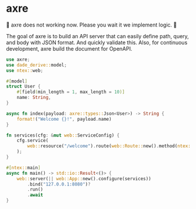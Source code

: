 # axre

🚧 axre does not working now. Please you wait it we implement logic. 🚧

The goal of axre is to build an API server that can easily define path, query, and body with JSON format. And quickly validate this.
Also, for continuous development, axre build the document for OpenAPI.


```rust
use axre;
use dade_derive::model;
use ntex::web;

#[model]
struct User {
    #[field(min_length = 1, max_length = 10)]
    name: String,
}

async fn index(payload: axre::types::Json<User>) -> String {
    format!("Welcome {}!", payload.name)
}

fn services(cfg: &mut web::ServiceConfig) {
    cfg.service(
        web::resource("/welcome").route(web::Route::new().method(ntex::http::Method::POST).to(index)),
    );
}

#[ntex::main]
async fn main() -> std::io::Result<()> {
    web::server(|| web::App::new().configure(services))
        .bind("127.0.0.1:8080")?
        .run()
        .await
}
```
